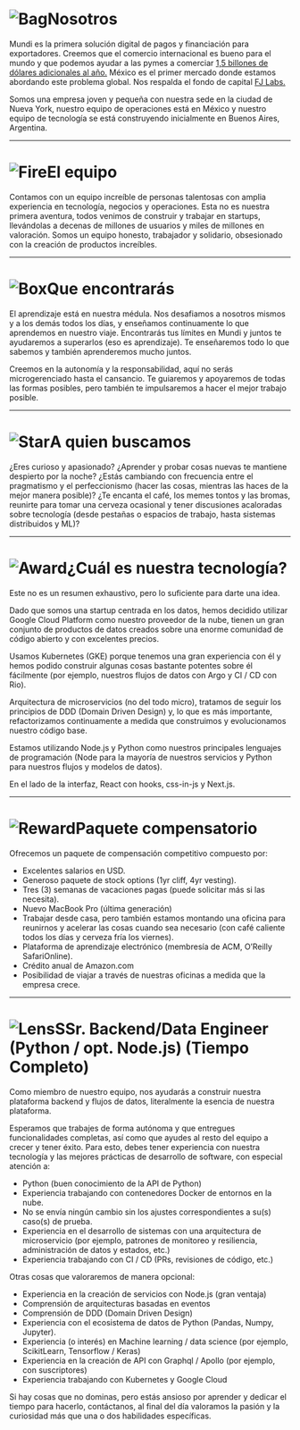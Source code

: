 # ![Bag](/icons/bag.svg 'Bag')Nosotros
Mundi es la primera solución digital de pagos y financiación para exportadores. Creemos que el comercio internacional es bueno para el mundo y que podemos ayudar a las pymes a comerciar [1,5 billones de dólares adicionales al año.](https://www.adb.org/sites/default/files/publication/359631/adb-briefs-83.pdf) México es el primer mercado donde estamos abordando este problema global.
Nos respalda el fondo de capital [FJ Labs.](http://www.fjlabs.com)

Somos una empresa joven y pequeña con nuestra sede en la ciudad de Nueva York, nuestro equipo de operaciones está en México y nuestro equipo de tecnología se está construyendo inicialmente en Buenos Aires, Argentina.

---

# ![Fire](/icons/fire.svg 'Fire')El equipo
Contamos con un equipo increíble de personas talentosas con amplia experiencia en tecnología, negocios y operaciones.
Esta no es nuestra primera aventura, todos venimos de construir y trabajar en startups, llevándolas a decenas de millones de usuarios y miles de millones en valoración.
Somos un equipo honesto, trabajador y solidario, obsesionado con la creación de productos increíbles.

---

# ![Box](/icons/box.svg 'Box')Que encontrarás
El aprendizaje está en nuestra médula. Nos desafiamos a nosotros mismos y a los demás todos los días, y enseñamos continuamente lo que aprendemos en nuestro viaje.
Encontrarás tus límites en Mundi y juntos te ayudaremos a superarlos (eso es aprendizaje).
Te enseñaremos todo lo que sabemos y también aprenderemos mucho juntos.

Creemos en la autonomía y la responsabilidad, aquí no serás microgerenciado hasta el cansancio.
Te guiaremos y apoyaremos de todas las formas posibles, pero también te impulsaremos a hacer el mejor trabajo posible.

---

# ![Star](/icons/star.svg 'Star')A quien buscamos
¿Eres curioso y apasionado?
¿Aprender y probar cosas nuevas te mantiene despierto por la noche?
¿Estás cambiando con frecuencia entre el pragmatismo y el perfeccionismo (hacer las cosas, mientras las haces de la mejor manera posible)?
¿Te encanta el café, los memes tontos y las bromas, reunirte para tomar una cerveza ocasional y tener discusiones acaloradas sobre tecnología (desde pestañas o espacios de trabajo, hasta sistemas distribuidos y ML)?

---

# ![Award](/icons/award.svg 'Award')¿Cuál es nuestra tecnología?
Este no es un resumen exhaustivo, pero lo suficiente para darte una idea.

Dado que somos una startup centrada en los datos, hemos decidido utilizar Google Cloud Platform como nuestro proveedor de la nube, tienen un gran conjunto de productos de datos creados sobre una enorme comunidad de código abierto y con excelentes precios.

Usamos Kubernetes (GKE) porque tenemos una gran experiencia con él y hemos podido construir algunas cosas bastante potentes sobre él fácilmente (por ejemplo, nuestros flujos de datos con Argo y CI / CD con Rio).

Arquitectura de microservicios (no del todo micro), tratamos de seguir los principios de DDD (Domain Driven Design) y, lo que es más importante, refactorizamos continuamente a medida que construimos y evolucionamos nuestro código base.

Estamos utilizando Node.js y Python como nuestros principales lenguajes de programación (Node para la mayoría de nuestros servicios y Python para nuestros flujos y modelos de datos).

En el lado de la interfaz, React con hooks, css-in-js y Next.js.

---

# ![Reward](/icons/reward.svg 'Reward')Paquete compensatorio
Ofrecemos un paquete de compensación competitivo compuesto por:
- Excelentes salarios en USD.
- Generoso paquete de stock options (1yr cliff, 4yr vesting).
- Tres (3) semanas de vacaciones pagas (puede solicitar más si las necesita).
- Nuevo MacBook Pro (última generación)
- Trabajar desde casa, pero también estamos montando una oficina para reunirnos y acelerar las cosas cuando sea necesario (con café caliente todos los días y cerveza fría los viernes).
- Plataforma de aprendizaje electrónico (membresía de ACM, O’Reilly SafariOnline).
- Crédito anual de Amazon.com
- Posibilidad de viajar a través de nuestras oficinas a medida que la empresa crece.

---

# ![Lens](/icons/lens.svg 'Lens')SSr. Backend/Data Engineer (Python / opt. Node.js) (Tiempo Completo)
Como miembro de nuestro equipo, nos ayudarás a construir nuestra plataforma backend y flujos de datos, literalmente la esencia de nuestra plataforma.

Esperamos que trabajes de forma autónoma y que entregues funcionalidades completas, así como que ayudes al resto del equipo a crecer y tener éxito.
Para esto, debes tener experiencia con nuestra tecnología y las mejores prácticas de desarrollo de software, con especial atención a:
- Python (buen conocimiento de la API de Python)
- Experiencia trabajando con contenedores Docker de entornos en la nube.
- No se envía ningún cambio sin los ajustes correspondientes a su(s) caso(s) de prueba.
- Experiencia en el desarrollo de sistemas con una arquitectura de microservicio (por ejemplo, patrones de monitoreo y resiliencia, administración de datos y estados, etc.)
- Experiencia trabajando con CI / CD (PRs, revisiones de código, etc.)

Otras cosas que valoraremos de manera opcional:
- Experiencia en la creación de servicios con Node.js (gran ventaja)
- Comprensión de arquitecturas basadas en eventos
- Comprensión de DDD (Domain Driven Design)
- Experiencia con el ecosistema de datos de Python (Pandas, Numpy, Jupyter).
- Experiencia (o interés) en Machine learning / data science (por ejemplo, ScikitLearn, Tensorflow / Keras)
- Experiencia en la creación de API con Graphql / Apollo (por ejemplo, con suscriptores)
- Experiencia trabajando con Kubernetes y Google Cloud

Si hay cosas que no dominas, pero estás ansioso por aprender y dedicar el tiempo para hacerlo, contáctanos, al final del día valoramos la pasión y la curiosidad más que una o dos habilidades específicas.
